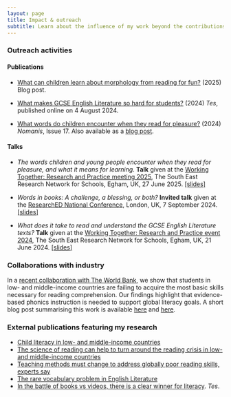 ```yaml
---
layout: page
title: Impact & outreach
subtitle: Learn about the influence of my work beyond the contributions to academic research
---
```


### Outreach activities

#### Publications

* [What can children learn about morphology from reading for fun?](https://www.rastlelab.com/post/what-can-children-learn-about-morphology-from-reading-for-fun) (2025) Blog post.

* [What makes GCSE English Literature so hard for students?](https://www.tes.com/magazine/teaching-learning/secondary/what-makes-gcse-english-lit-so-hard-students) (2024) *Tes*, published online on 4 August 2024.

* [What words do children encounter when they read for pleasure?](https://www.nomanis.com.au/blog/issue-17-june-2024) (2024) *Nomanis*, Issue 17. Also available as a [blog post](https://www.rastlelab.com/post/what-words-do-children-encounter-when-they-read-for-pleasure).

#### Talks

* *The words children and young people encounter when they read for pleasure, and what it means for learning*. **Talk** given at the [Working Together: Research and Practice meeting 2025](https://www.royalholloway.ac.uk/research-and-education/departments-and-schools/psychology/research/serns/serns-events/2025/), The South East Research Network for Schools,
Egham, UK, 27 June 2025. [[slides]](/talks/korochkina_serns2025.pdf)

* *Words in books: A challenge, a blessing, or both?* **Invited talk** given at the [ResearchED National Conference](https://researched.org.uk/event/researched-national-conference-2024/), London, UK, 7 September 2024. [[slides]](/talks/ResearchED2024_KorochkinaRastle.pdf)

* *What does it take to read and understand the GCSE English Literature texts?* **Talk** given at the [Working Together: Research and Practice event 2024](https://www.royalholloway.ac.uk/research-and-teaching/departments-and-schools/psychology/research/serns/serns-events/2024/), The South East Research Network for Schools, Egham, UK, 21 June 2024. [[slides]](/talks/korochkina_rastle_serns_2024.pdf)

### Collaborations with industry

In a [recent collaboration with The World Bank](https://doi.org/10.1038/s41562-024-02028-x), we show that students in low- and middle-income countries are failing to acquire the most basic skills necessary for reading comprehension. Our findings highlight that evidence-based phonics instruction is needed to support global literacy goals. A short blog post summarising this work is available [here](https://communities.springernature.com/posts/the-science-of-reading-can-help-to-turn-around-the-reading-crisis-in-low-and-middle-income-countries) and [here](https://blogs.worldbank.org/en/education/The-science-of-reading-can-help-to-turn-around-reading-crisis). 

### External publications featuring my research

* [Child literacy in low- and middle-income countries](https://doi.org/10.1038/s41562-024-02056-7)
* [The science of reading can help to turn around the reading crisis in low- and middle-income countries](https://blogs.worldbank.org/en/education/The-science-of-reading-can-help-to-turn-around-reading-crisis)
* [Teaching methods must change to address globally poor reading skills, experts say](https://phys.org/news/2024-11-methods-globally-poor-skills-experts.html)
* [The rare vocabulary problem in English Literature](https://alexquigley.co.uk/the-rare-vocabulary-problem-in-english-literature-gcse/)
* [In the battle of books vs videos, there is a clear winner for literacy](https://www.tes.com/magazine/teaching-learning/general/pupil-literacy-battle-books-vs-videos-winner). *Tes*.


